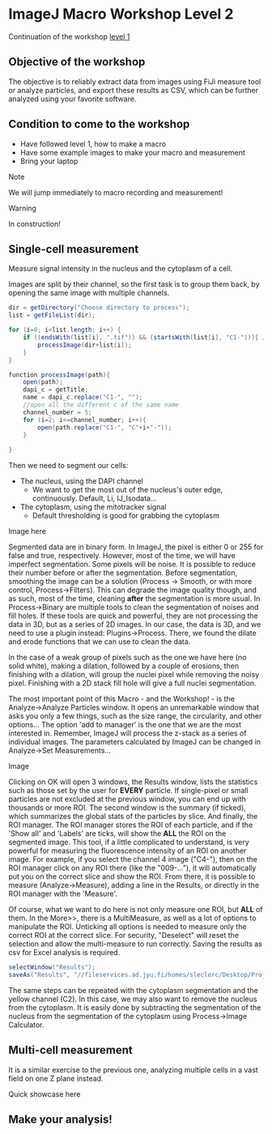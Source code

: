 # ImageJ Macro Workshop Level 2

Continuation of the workshop [level 1](https://github.com/leclercsimon74/ImageJ-Macro-Workshop-Level-1)

## Objective of the workshop
The objective is to reliably extract data from images using FiJi measure tool or analyze particles, and export these results as CSV, which can be further analyzed using your favorite software.

## Condition to come to the workshop
- Have followed level 1, how to make a macro
- Have some example images to make your macro and measurement
- Bring your laptop

> [!NOTE]
> We will jump immediately to macro recording and measurement!

> [!WARNING]
> In construction!

## Single-cell measurement
Measure signal intensity in the nucleus and the cytoplasm of a cell.

Images are split by their channel, so the first task is to group them back, by opening the same image with multiple channels.

``` Java
dir = getDirectory("Choose directory to process");
list = getFileList(dir);

for (i=0; i<list.length; i++) {
	if ((endsWith(list[i], ".tif")) && (startsWith(list[i], "C1-"))){ //only tif file
		processImage(dir+list[i]);
	}
}

function processImage(path){
	open(path);
	dapi_c = getTitle;
	name = dapi_c.replace("C1-", "");
	//open all the different c of the same name
	channel_number = 5;
	for (i=2; i<=channel_number; i++){
		open(path.replace("C1-", "C"+i+"-"));
	}
	
}
```

Then we need to segment our cells:
- The nucleus, using the DAPI channel
    - We want to get the most out of the nucleus's outer edge, continuously. Default, Li, IJ_Isodata... 
- The cytoplasm, using the mitotracker signal
    - Default thresholding is good for grabbing the cytoplasm

Image here

Segmented data are in binary form. In ImageJ, the pixel is either 0 or 255 for false and true, respectively. However, most of the time, we will have imperfect segmentation. Some pixels will be noise. It is possible to reduce their number before or after the segmentation.
Before segmentation, smoothing the image can be a solution (Process -> Smooth, or with more control, Process->Filters). This can degrade the image quality though, and as such, most of the time, cleaning **after** the segmentation is more usual. In Process->Binary are multiple tools to clean the segmentation of noises and fill holes. If these tools are quick and powerful, they are not processing the data in 3D, but as a series of 2D images. In our case, the data is 3D, and we need to use a plugin instead: Plugins->Process. There, we found the dilate and erode functions that we can use to clean the data.

In the case of a weak group of pixels such as the one we have here (no solid white), making a dilation, followed by a couple of erosions, then finishing with a dilation, will group the nuclei pixel while removing the noisy pixel. Finishing with a 2D stack fill hole will give a full nuclei segmentation.

The most important point of this Macro - and the Workshop! -  is the Analyze->Analyze Particles window. It opens an unremarkable window that asks you only a few things, such as the size range, the circularity, and other options... The option 'add to manager' is the one that we are the most interested in. Remember, ImageJ will process the z-stack as a series of individual images. The parameters calculated by ImageJ can be changed in Analyze->Set Measurements...

Image

Clicking on OK will open 3 windows, the Results window, lists the statistics such as those set by the user for **EVERY** particle. If single-pixel or small particles are not excluded at the previous window, you can end up with thousands or more ROI. The second window is the summary (if ticked), which summarizes the global stats of the particles by slice. And finally, the ROI manager. The ROI manager stores the ROI of each particle, and if the 'Show all' and 'Labels' are ticks, will show the **ALL** the ROI on the segmented image. This tool, if a little complicated to understand, is very powerful for measuring the fluorescence intensity of an ROI on another image. For example, if you select the channel 4 image ("C4-"), then on the ROI manager click on any ROI there (like the "009-..."), it will automatically put you on the correct slice and show the ROI. From there, it is possible to measure (Analyze->Measure), adding a line in the Results, or directly in the ROI manager with the 'Measure'.

Of course, what we want to do here is not only measure one ROI, but **ALL** of them. In the More>>, there is a MultiMeasure, as well as a lot of options to manipulate the ROI. Unticking all options is needed to measure only the correct ROI at the correct slice. For security, "Deselect" will reset the selection and allow the multi-measure to run correctly. Saving the results as csv for Excel analysis is required.

``` Java
selectWindow("Results");
saveAs("Results", "//fileservices.ad.jyu.fi/homes/sleclerc/Desktop/Project/ImageJ Macro Workshop lvl2/Single cell Img/"+name+".csv");
```

The same steps can be repeated with the cytoplasm segmentation and the yellow channel (C2). In this case, we may also want to remove the nucleus from the cytoplasm. It is easily done by subtracting the segmentation of the nucleus from the segmentation of the cytoplasm using Process->Image Calculator.


## Multi-cell measurement
It is a similar exercise to the previous one, analyzing multiple cells in a vast field on one Z plane instead.

Quick showcase here

## Make your analysis!
